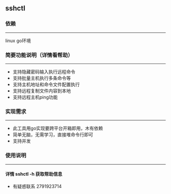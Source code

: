 ## sshctl

### 依赖

---
linux  go环境

### 简要功能说明（详情看帮助）

---
- 支持隐藏密码输入执行远程命令
- 支持批量主机执行多条命令等
- 支持主机地址和命令文件配置执行
- 支持远程复制文件内容到本地
- 支持远程主机ping功能


### 实现需求

---
- 此工具用go实现要跨平台开箱即用，木有依赖
- 简单无脑，无需学习，直接堆命令行即可
- 支持并发

### 使用说明

---

#### 详情 sshctl -h 获取帮助信息

- 有疑惑联系 2791923714
